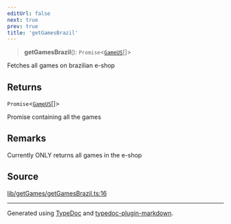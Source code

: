 ```yaml
---
editUrl: false
next: true
prev: true
title: 'getGamesBrazil'
---
```


> **getGamesBrazil**(): `Promise`\<[`GameUS`](../interfaces/GameUS.md)[]\>

Fetches all games on brazilian e-shop

## Returns

`Promise`\<[`GameUS`](../interfaces/GameUS.md)[]\>

Promise containing all the games

## Remarks

Currently ONLY returns all games in the e-shop

## Source

[lib/getGames/getGamesBrazil.ts:16](https://github.com/favna/nintendo-switch-eshop/blob/27355e779102b48fc082af549592453043b2ac6e/src/lib/getGames/getGamesBrazil.ts#L16)

---

Generated using [TypeDoc](https://typedoc.org) and [typedoc-plugin-markdown](https://typedoc-plugin-markdown.org).
